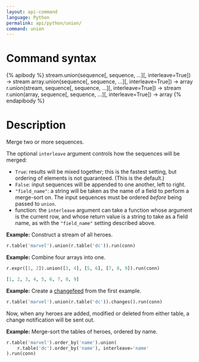 ```yaml
---
layout: api-command
language: Python
permalink: api/python/union/
command: union
---
```


# Command syntax #

{% apibody %}
stream.union(sequence[, sequence, ...][, interleave=True]) &rarr; stream
array.union(sequence[, sequence, ...][, interleave=True]) &rarr; array
r.union(stream, sequence[, sequence, ...][, interleave=True]) &rarr; stream
r.union(array, sequence[, sequence, ...][, interleave=True]) &rarr; array
{% endapibody %}

# Description #

Merge two or more sequences.

The optional `interleave` argument controls how the sequences will be merged:

* `True`: results will be mixed together; this is the fastest setting, but ordering of elements is not guaranteed. (This is the default.)
* `False`: input sequences will be appended to one another, left to right.
* `"field_name"`: a string will be taken as the name of a field to perform a merge-sort on. The input sequences must be ordered _before_ being passed to `union`.
* function: the `interleave` argument can take a function whose argument is the current row, and whose return value is a string to take as a field name, as with the `"field_name"` setting described above.

__Example:__ Construct a stream of all heroes.

```py
r.table('marvel').union(r.table('dc')).run(conn)
```

__Example:__ Combine four arrays into one.

```py
r.expr([1, 2]).union([3, 4], [5, 6], [7, 8, 9]).run(conn)

[1, 2, 3, 4, 5, 6, 7, 8, 9]
```

__Example:__ Create a [changefeed][cf] from the first example.

```py
r.table('marvel').union(r.table('dc')).changes().run(conn)
```

Now, when any heroes are added, modified or deleted from either table, a change notification will be sent out.

[cf]: /docs/changefeeds/python

__Example:__ Merge-sort the tables of heroes, ordered by name.

```py
r.table('marvel').order_by('name').union(
    r.table('dc').order_by('name'), interleave='name'
).run(conn)
```
